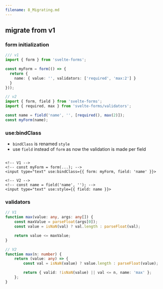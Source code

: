 ```yaml
---
filename: 8_Migrating.md
---
```


## migrate from v1

### form initialization

```typescript
/// v1
import { form } from 'svelte-forms';

const myForm = form(() => {
  return {
    name: { value: '', validators: ['required', 'max:2'] }
  }
}));

// v2
import { form, field } from 'svelte-forms';
import { required, max } from 'svelte-forms/validators';

const name = field('name', '', [required(), max(2)]);
const myForm(name);
```

### use:bindClass

- `bindClass` is renamed `style`
- use `field` instead of `form` as now the validation is made per field

```svelte

<!-- V1 -->
<!-- const myForm = form(...); -->
<input type="text" use:bindClass={{ form: myForm, field: 'name' }}>

<!-- V2 -->
<!-- const name = field('name', ''); -->
<input type="text" use:style={{ field: name }}>

```

### validators

```typescript
// V1
function max(value: any, args: any[]) {
	const maxValue = parseFloat(args[0]);
	const value = isNaN(val) ? val.length : parseFloat(val);

	return value <= maxValue;
}

// V2
function max(n: number) {
	return (value: any) => {
		const val = isNaN(value) ? value.length : parseFloat(value);

		return { valid: !isNaN(value) || val <= n, name: 'max' };
	};
}
```
